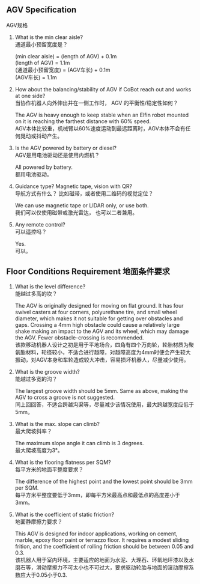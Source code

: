 ## AGV Specification      
   AGV规格    

1.  What is the min clear aisle?     
    通道最小预留宽度是？
          
    (min clear aisle) = (length of AGV) + 0.1m    
    (length of AGV) = 1.1m     
    (通道最小预留宽度) = (AGV车长) + 0.1m    
    (AGV车长) = 1.1m     



2.  How about the balancing/stability of AGV if CoBot reach out and works at one side?       
    当协作机器人向外伸出并在一侧工作时， AGV 的平衡性/稳定性如何？    
            
    The AGV is heavy enough to keep stable when an Elfin robot mounted on it is reaching the farthest distance with 60% speed.         
    AGV本体比较重，机械臂以60%速度运动到最远距离时，AGV本体不会有任何晃动或抖动产生。   

  

3.  Is the AGV powered by battery or diesel?      
    AGV是用电池驱动还是使用内燃机？      

    All powered by battery.     
    都用电池驱动。      



4.  Guidance type? Magnetic tape, vision with QR?       
    导航方式有什么？ 比如磁带，或者使用二维码的视觉定位？      
         
    We can use magnetic tape or LIDAR only, or use both.       
    我们可以仅使用磁带或激光雷达， 也可以二者兼用。      



5.  Any remote control?      
    可以遥控吗？      
 
    Yes.      
    可以。     
 



## Floor Conditions Requirement   地面条件要求   

1.  What is the level difference?     
    能越过多高的坎？     

    The AGV is originally designed for moving on flat ground. It has four swivel casters at four corners, polyurethane tire, and small wheel diameter, which makes it not suitable for getting over obstacles and gaps. Crossing a 4mm high obstacle could cause a relatively large shake making an impact to the AGV and its wheel, which may damage the AGV. Fewer obstacle-crossing is recommended.       
    该款移动机器人设计之初是用于平地场合，四角有四个万向轮，轮胎材质为聚氨酯材料，轮径较小，不适合进行越障，对越障高度为4mm时便会产生较大振动，对AGV本身和车轮造成较大冲击，容易损坏机器人，尽量减少使用。      



2. What is the groove width?       
   能越过多宽的沟？       

   The largest groove width should be 5mm. Same as above, making the AGV to cross a groove is not suggested.      
   同上回回答，不适合跨越沟渠等，尽量减少该情况使用，最大跨越宽度应低于5mm。       



3.  What is the max. slope can climb?       
    最大爬坡斜率？       

    The maximum slope angle it can climb is 3 degrees.    
    最大爬坡高度为3°。     



4.  What is the flooring flatness per SQM?    
    每平方米的地面平整度要求？      

    The difference of the highest point and the lowest point should be 3mm per SQM.     
    每平方米平整度要低于3mm，即每平方米最高点和最低点的高度差小于3mm。      
    
    
    
5.  What is the coefficient of static friction?      
    地面静摩擦力要求？     

    This AGV is designed for indoor applications, working on cement, marble, epoxy floor paint or terrazzo floor. It requires a modest sliding frition, and the coefficient of rolling friction should be between 0.05 and 0.3.       
    该机器人用于室内环境，主要适应的地面为水泥、大理石、环氧地坪漆以及水磨石等，滑动摩擦力不可太小也不可过大，要求驱动轮胎与地面的滚动摩擦系数应大于0.05小于0.3.      

